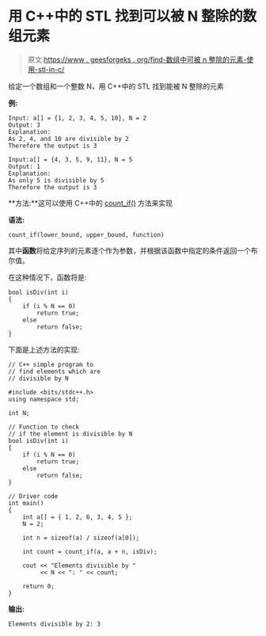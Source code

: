 # 用 C++中的 STL 找到可以被 N 整除的数组元素

> 原文:[https://www . geesforgeks . org/find-数组中可被 n 整除的元素-使用-stl-in-c/](https://www.geeksforgeeks.org/find-elements-of-an-array-which-are-divisible-by-n-using-stl-in-c/)

给定一个数组和一个整数 N，用 C++中的 STL 找到能被 N 整除的元素

**例:**

```
Input: a[] = {1, 2, 3, 4, 5, 10}, N = 2
Output: 3
Explanation:
As 2, 4, and 10 are divisible by 2
Therefore the output is 3

Input:a[] = {4, 3, 5, 9, 11}, N = 5
Output: 1
Explanation:
As only 5 is divisible by 5
Therefore the output is 3

```

**方法:**这可以使用 C++中的 [count_if()](https://www.geeksforgeeks.org/count_if-in-c/) 方法来实现

**语法:**

```
count_if(lower_bound, upper_bound, function)

```

其中**函数**将给定序列的元素逐个作为参数，并根据该函数中指定的条件返回一个布尔值。

在这种情况下，函数将是:

```
bool isDiv(int i)
{
    if (i % N == 0)
        return true;
    else
        return false;
}

```

下面是上述方法的实现:

```
// C++ simple program to
// find elements which are
// divisible by N

#include <bits/stdc++.h>
using namespace std;

int N;

// Function to check
// if the element is divisible by N
bool isDiv(int i)
{
    if (i % N == 0)
        return true;
    else
        return false;
}

// Driver code
int main()
{
    int a[] = { 1, 2, 6, 3, 4, 5 };
    N = 2;

    int n = sizeof(a) / sizeof(a[0]);

    int count = count_if(a, a + n, isDiv);

    cout << "Elements divisible by "
         << N << ": " << count;

    return 0;
}
```

**输出:**

```
Elements divisible by 2: 3

```